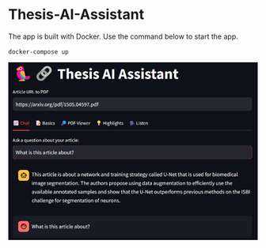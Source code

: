 # Thesis-AI-Assistant


The app is built with Docker. Use the command below to start the app. 
```
docker-compose up 
```


![Single article chat](/images/single_article_chat_screen.png)
